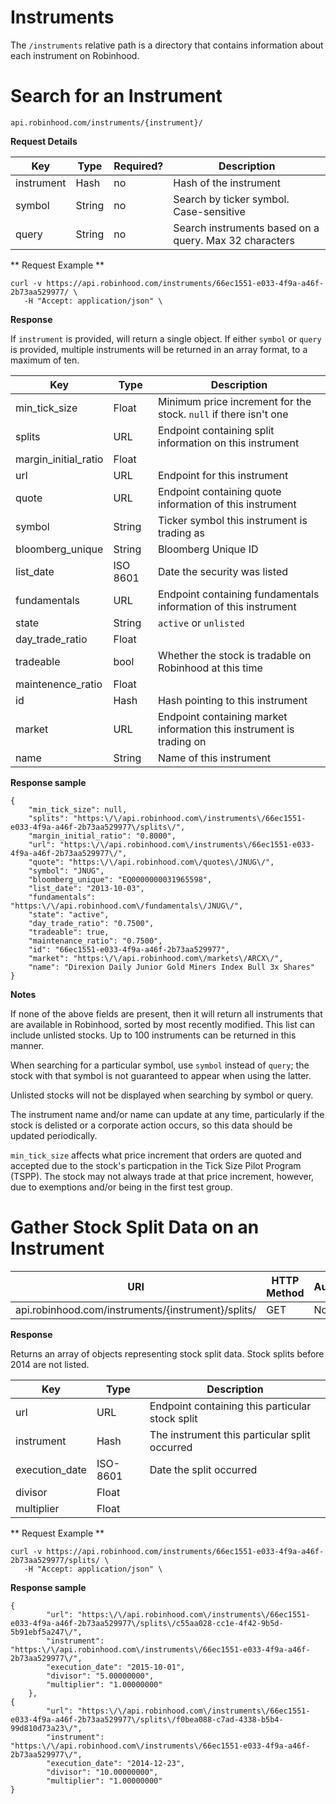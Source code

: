 # Instruments

The `/instruments` relative path is a directory that contains information about each instrument on Robinhood.

# Search for an Instrument

`api.robinhood.com/instruments/{instrument}/`

**Request Details**

| Key         | Type   | Required? | Description |
|-------------|--------|-----------|-------------|
| instrument  | Hash   | no        | Hash of the instrument |
| symbol      | String | no        | Search by ticker symbol. Case-sensitive |
| query       | String | no        | Search instruments based on a query. Max 32 characters |

** Request Example **
```
curl -v https://api.robinhood.com/instruments/66ec1551-e033-4f9a-a46f-2b73aa529977/ \
   -H "Accept: application/json" \
```

**Response**

If `instrument` is provided, will return a single object. If either `symbol` or `query` is provided, multiple instruments 
will be returned in an array format, to a maximum of ten.

| Key                  | Type       | Description |
|----------------------|------------|-------------|
| min_tick_size        | Float      | Minimum price increment for the stock. `null` if there isn't one |
| splits               | URL        | Endpoint containing split information on this instrument |
| margin_initial_ratio | Float      | |
| url                  | URL        | Endpoint for this instrument |
| quote                | URL        | Endpoint containing quote information of this instrument |
| symbol               | String     | Ticker symbol this instrument is trading as |
| bloomberg_unique     | String     | Bloomberg Unique ID |
| list_date            | ISO 8601   | Date the security was listed |
| fundamentals         | URL        | Endpoint containing fundamentals information of this instrument |
| state                | String     | `active` or `unlisted` |
| day_trade_ratio      | Float      | |
| tradeable            | bool       | Whether the stock is tradable on Robinhood at this time |
| maintenence_ratio    | Float      | |
| id                   | Hash       | Hash pointing to this instrument |
| market               | URL        | Endpoint containing market information this instrument is trading on |
| name                 | String     | Name of this instrument |

**Response sample**

```
{
	"min_tick_size": null,
	"splits": "https:\/\/api.robinhood.com\/instruments\/66ec1551-e033-4f9a-a46f-2b73aa529977\/splits\/",
	"margin_initial_ratio": "0.8000",
	"url": "https:\/\/api.robinhood.com\/instruments\/66ec1551-e033-4f9a-a46f-2b73aa529977\/",
	"quote": "https:\/\/api.robinhood.com\/quotes\/JNUG\/",
	"symbol": "JNUG",
	"bloomberg_unique": "EQ0000000031965598",
	"list_date": "2013-10-03",
	"fundamentals": "https:\/\/api.robinhood.com\/fundamentals\/JNUG\/",
	"state": "active",
	"day_trade_ratio": "0.7500",
	"tradeable": true,
	"maintenance_ratio": "0.7500",
	"id": "66ec1551-e033-4f9a-a46f-2b73aa529977",
	"market": "https:\/\/api.robinhood.com\/markets\/ARCX\/",
	"name": "Direxion Daily Junior Gold Miners Index Bull 3x Shares"
}
```

**Notes**

If none of the above fields are present, then it will return all instruments that are available in Robinhood, 
sorted by most recently modified. This list can include unlisted stocks. Up to 100 instruments can be returned in this manner.

When searching for a particular symbol, use `symbol` instead of `query`; the stock with that symbol is not guaranteed
to appear when using the latter. 

Unlisted stocks will not be displayed when searching by symbol or query.

The instrument name and/or name can update at any time, particularly if the stock is delisted or a corporate action occurs, so this data should be updated periodically.

`min_tick_size` affects what price increment that orders are quoted and accepted due to the stock's particpation in the Tick Size Pilot Program (TSPP). The stock may not always trade at that price increment, however, due to exemptions and/or being in the first test group.


# Gather Stock Split Data on an Instrument

| URI  | HTTP Method | Authentication |
|------|-------------|----------------|
| api.robinhood.com/instruments/{instrument}/splits/ | GET | No |

**Response**

Returns an array of objects representing stock split data. Stock splits before 2014 are not listed.

| Key                  | Type       | Description |
|----------------------|------------|-------------|
| url                  | URL        | Endpoint containing this particular stock split |
| instrument           | Hash       | The instrument this particular split occurred |
| execution_date       | ISO-8601   | Date the split occurred |
| divisor              | Float      | |
| multiplier           | Float      | |

** Request Example **
```
curl -v https://api.robinhood.com/instruments/66ec1551-e033-4f9a-a46f-2b73aa529977/splits/ \
   -H "Accept: application/json" \
```

**Response sample**

```
{
		"url": "https:\/\/api.robinhood.com\/instruments\/66ec1551-e033-4f9a-a46f-2b73aa529977\/splits\/c55aa028-cc1e-4f42-9b5d-5b91ebf5a247\/",
		"instrument": "https:\/\/api.robinhood.com\/instruments\/66ec1551-e033-4f9a-a46f-2b73aa529977\/",
		"execution_date": "2015-10-01",
		"divisor": "5.00000000",
		"multiplier": "1.00000000"
	},
{
		"url": "https:\/\/api.robinhood.com\/instruments\/66ec1551-e033-4f9a-a46f-2b73aa529977\/splits\/f0bea088-c7ad-4338-b5b4-99d810d73a23\/",
		"instrument": "https:\/\/api.robinhood.com\/instruments\/66ec1551-e033-4f9a-a46f-2b73aa529977\/",
		"execution_date": "2014-12-23",
		"divisor": "10.00000000",
		"multiplier": "1.00000000"
}
```